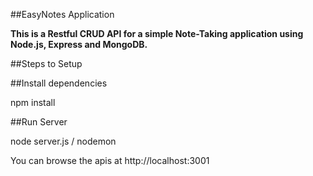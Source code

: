 ##EasyNotes Application

**This is a Restful CRUD API for a simple Note-Taking application using Node.js, Express and MongoDB.**

##Steps to Setup

##Install dependencies

npm install

##Run Server

node server.js / nodemon 

You can browse the apis at http://localhost:3001
